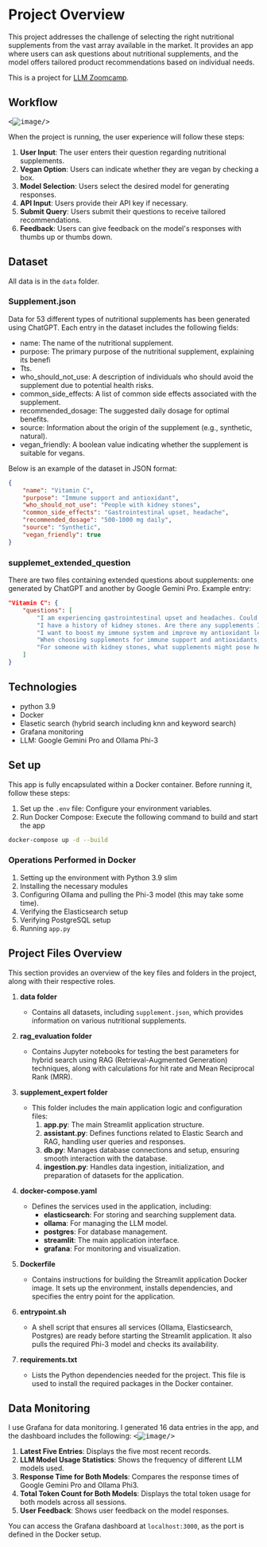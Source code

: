 # Project Overview

This project addresses the challenge of selecting the right nutritional supplements from the vast array available in the market. It provides an app where users can ask questions about nutritional supplements, and the model offers tailored product recommendations based on individual needs.

This is a project for [LLM Zoomcamp](https://github.com/DataTalksClub/llm-zoomcamp).

## Workflow

<kbd><![image](https://github.com/user-attachments/assets/9312d475-ee30-4470-a308-bcc8c5b2babb)/></kbd>

When the project is running, the user experience will follow these steps:

1. **User Input**: The user enters their question regarding nutritional supplements.
2. **Vegan Option**: Users can indicate whether they are vegan by checking a box.
3. **Model Selection**: Users select the desired model for generating responses.
4. **API Input**: Users provide their API key if necessary.
5. **Submit Query**: Users submit their questions to receive tailored recommendations.
6. **Feedback**: Users can give feedback on the model's responses with thumbs up or thumbs down.

## Dataset
All data is in the `data` folder.
### Supplement.json
Data for 53 different types of nutritional supplements has been generated using ChatGPT. Each entry in the dataset includes the following fields:
* name: The name of the nutritional supplement.
* purpose: The primary purpose of the nutritional supplement, explaining its benefi
* Tts.
* who_should_not_use: A description of individuals who should avoid the supplement due to potential health risks.
* common_side_effects: A list of common side effects associated with the supplement.
* recommended_dosage: The suggested daily dosage for optimal benefits.
* source: Information about the origin of the supplement (e.g., synthetic, natural).
* vegan_friendly: A boolean value indicating whether the supplement is suitable for vegans.

Below is an example of the dataset in JSON format:
``` json
{
    "name": "Vitamin C",
    "purpose": "Immune support and antioxidant",
    "who_should_not_use": "People with kidney stones",
    "common_side_effects": "Gastrointestinal upset, headache",
    "recommended_dosage": "500-1000 mg daily",
    "source": "Synthetic",
    "vegan_friendly": true
}

```

### supplemet_extended_question
There are two files containing extended questions about supplements: one generated by ChatGPT and another by Google Gemini Pro.
Example entry:
``` json
"Vitamin C": {
    "questions": [
        "I am experiencing gastrointestinal upset and headaches. Could these symptoms be related to a supplement, and are there common dietary recommendations to reduce these issues?",
        "I have a history of kidney stones. Are there any supplements I should avoid in this case?",
        "I want to boost my immune system and improve my antioxidant levels. What are common supplements or lifestyle changes that can support these health goals?",
        "When choosing supplements for immune support and antioxidants, what are the key benefits to consider?",
        "For someone with kidney stones, what supplements might pose health risks, and how can these risks be effectively managed?"
    ]
}
```

## Technologies
* python 3.9
* Docker
* Elasetic search (hybrid search including knn and keyword search)
* Grafana monitoring
* LLM: Google Gemini Pro and Ollama Phi-3

## Set up
This app is fully encapsulated within a Docker container. Before running it, follow these steps:
1. Set up the `.env` file: Configure your environment variables.
2. Run Docker Compose: Execute the following command to build and start the app
``` bash
docker-compose up -d --build
```
### Operations Performed in Docker
1. Setting up the environment with Python 3.9 slim
2. Installing the necessary modules
3. Configuring Ollama and pulling the Phi-3 model (this may take some time).
4. Verifying the Elasticsearch setup
5. Verifying PostgreSQL setup
6. Running `app.py`

## Project Files Overview

This section provides an overview of the key files and folders in the project, along with their respective roles.

1. **data folder**
   - Contains all datasets, including `supplement.json`, which provides information on various nutritional supplements.

2. **rag_evaluation folder**
   - Contains Jupyter notebooks for testing the best parameters for hybrid search using RAG (Retrieval-Augmented Generation) techniques, along with calculations for hit rate and Mean Reciprocal Rank (MRR).

3. **supplement_expert folder**
   - This folder includes the main application logic and configuration files:
     1. **app.py**: The main Streamlit application structure.
     2. **assistant.py**: Defines functions related to Elastic Search and RAG, handling user queries and responses.
     3. **db.py**: Manages database connections and setup, ensuring smooth interaction with the database.
     4. **ingestion.py**: Handles data ingestion, initialization, and preparation of datasets for the application.
4. **docker-compose.yaml**
   - Defines the services used in the application, including:
     - **elasticsearch**: For storing and searching supplement data.
     - **ollama**: For managing the LLM model.
     - **postgres**: For database management.
     - **streamlit**: The main application interface.
     - **grafana**: For monitoring and visualization.

5. **Dockerfile**
   - Contains instructions for building the Streamlit application Docker image. It sets up the environment, installs dependencies, and specifies the entry point for the application.

6. **entrypoint.sh**
   - A shell script that ensures all services (Ollama, Elasticsearch, Postgres) are ready before starting the Streamlit application. It also pulls the required Phi-3 model and checks its availability.

7. **requirements.txt**
   - Lists the Python dependencies needed for the project. This file is used to install the required packages in the Docker container.
  
## Data Monitoring
I use Grafana for data monitoring. I generated 16 data entries in the app, and the dashboard includes the following:
<kbd><![image](https://github.com/user-attachments/assets/d45de87a-9af5-42dc-82a3-f5a32027bad6)/></kbd>
1. **Latest Five Entries**: Displays the five most recent records.
2. **LLM Model Usage Statistics**: Shows the frequency of different LLM models used.
3. **Response Time for Both Models**: Compares the response times of Google Gemini Pro and Ollama Phi3.
4. **Total Token Count for Both Models**: Displays the total token usage for both models across all sessions.
5. **User Feedback**: Shows user feedback on the model responses.

You can access the Grafana dashboard at `localhost:3000`, as the port is defined in the Docker setup.


